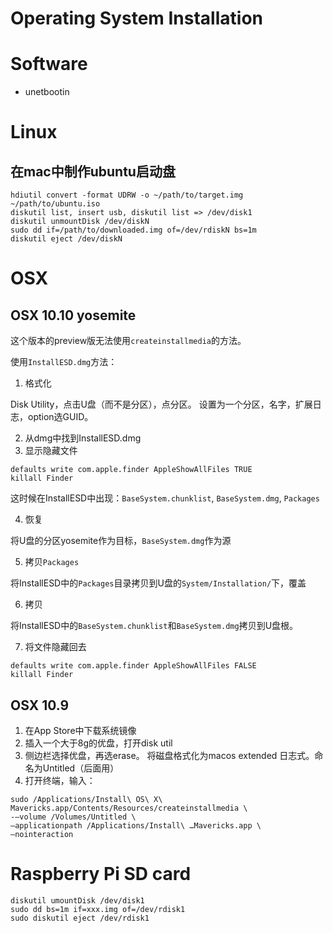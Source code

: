 # Operating System Installation

# Software

* unetbootin

# Linux

## 在mac中制作ubuntu启动盘

```
hdiutil convert -format UDRW -o ~/path/to/target.img ~/path/to/ubuntu.iso
diskutil list, insert usb, diskutil list => /dev/disk1
diskutil unmountDisk /dev/diskN
sudo dd if=/path/to/downloaded.img of=/dev/rdiskN bs=1m
diskutil eject /dev/diskN
```

# OSX

## OSX 10.10 yosemite

这个版本的preview版无法使用`createinstallmedia`的方法。

使用`InstallESD.dmg`方法：

1. 格式化

Disk Utility，点击U盘（而不是分区），点分区。
设置为一个分区，名字，扩展日志，option选GUID。

2. 从dmg中找到InstallESD.dmg
3. 显示隐藏文件

```
defaults write com.apple.finder AppleShowAllFiles TRUE
killall Finder
```
这时候在InstallESD中出现：`BaseSystem.chunklist`, `BaseSystem.dmg`, `Packages`

4. 恢复

将U盘的分区yosemite作为目标，`BaseSystem.dmg`作为源

5. 拷贝`Packages`

将InstallESD中的`Packages`目录拷贝到U盘的`System/Installation/`下，覆盖

6. 拷贝

将InstallESD中的`BaseSystem.chunklist`和`BaseSystem.dmg`拷贝到U盘根。

7. 将文件隐藏回去

```
defaults write com.apple.finder AppleShowAllFiles FALSE
killall Finder
```

## OSX 10.9

1. 在App Store中下载系统镜像
2. 插入一个大于8g的优盘，打开disk util
3. 侧边栏选择优盘，再选erase。 将磁盘格式化为macos extended 日志式。命名为Untitled（后面用）
4. 打开终端，输入：

```
sudo /Applications/Install\ OS\ X\ Mavericks.app/Contents/Resources/createinstallmedia \
-—volume /Volumes/Untitled \
—applicationpath /Applications/Install\ …Mavericks.app \
—nointeraction
```

# Raspberry Pi SD card

```
diskutil umountDisk /dev/disk1
sudo dd bs=1m if=xxx.img of=/dev/rdisk1
sudo diskutil eject /dev/rdisk1
```
